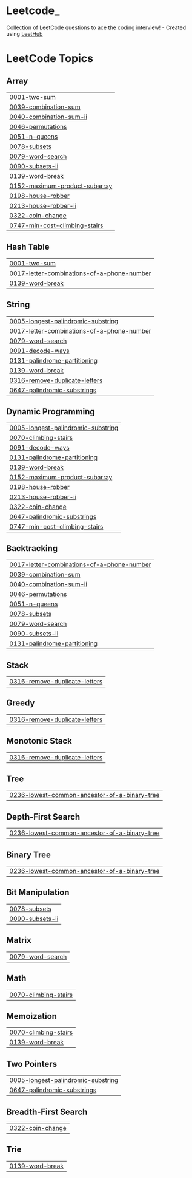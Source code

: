 # Leetcode_
Collection of LeetCode questions to ace the coding interview! - Created using [LeetHub](https://github.com/QasimWani/LeetHub)

<!---LeetCode Topics Start-->
# LeetCode Topics
## Array
|  |
| ------- |
| [0001-two-sum](https://github.com/SparshaPrakash/Leetcode_/tree/master/0001-two-sum) |
| [0039-combination-sum](https://github.com/SparshaPrakash/Leetcode_/tree/master/0039-combination-sum) |
| [0040-combination-sum-ii](https://github.com/SparshaPrakash/Leetcode_/tree/master/0040-combination-sum-ii) |
| [0046-permutations](https://github.com/SparshaPrakash/Leetcode_/tree/master/0046-permutations) |
| [0051-n-queens](https://github.com/SparshaPrakash/Leetcode_/tree/master/0051-n-queens) |
| [0078-subsets](https://github.com/SparshaPrakash/Leetcode_/tree/master/0078-subsets) |
| [0079-word-search](https://github.com/SparshaPrakash/Leetcode_/tree/master/0079-word-search) |
| [0090-subsets-ii](https://github.com/SparshaPrakash/Leetcode_/tree/master/0090-subsets-ii) |
| [0139-word-break](https://github.com/SparshaPrakash/Leetcode_/tree/master/0139-word-break) |
| [0152-maximum-product-subarray](https://github.com/SparshaPrakash/Leetcode_/tree/master/0152-maximum-product-subarray) |
| [0198-house-robber](https://github.com/SparshaPrakash/Leetcode_/tree/master/0198-house-robber) |
| [0213-house-robber-ii](https://github.com/SparshaPrakash/Leetcode_/tree/master/0213-house-robber-ii) |
| [0322-coin-change](https://github.com/SparshaPrakash/Leetcode_/tree/master/0322-coin-change) |
| [0747-min-cost-climbing-stairs](https://github.com/SparshaPrakash/Leetcode_/tree/master/0747-min-cost-climbing-stairs) |
## Hash Table
|  |
| ------- |
| [0001-two-sum](https://github.com/SparshaPrakash/Leetcode_/tree/master/0001-two-sum) |
| [0017-letter-combinations-of-a-phone-number](https://github.com/SparshaPrakash/Leetcode_/tree/master/0017-letter-combinations-of-a-phone-number) |
| [0139-word-break](https://github.com/SparshaPrakash/Leetcode_/tree/master/0139-word-break) |
## String
|  |
| ------- |
| [0005-longest-palindromic-substring](https://github.com/SparshaPrakash/Leetcode_/tree/master/0005-longest-palindromic-substring) |
| [0017-letter-combinations-of-a-phone-number](https://github.com/SparshaPrakash/Leetcode_/tree/master/0017-letter-combinations-of-a-phone-number) |
| [0079-word-search](https://github.com/SparshaPrakash/Leetcode_/tree/master/0079-word-search) |
| [0091-decode-ways](https://github.com/SparshaPrakash/Leetcode_/tree/master/0091-decode-ways) |
| [0131-palindrome-partitioning](https://github.com/SparshaPrakash/Leetcode_/tree/master/0131-palindrome-partitioning) |
| [0139-word-break](https://github.com/SparshaPrakash/Leetcode_/tree/master/0139-word-break) |
| [0316-remove-duplicate-letters](https://github.com/SparshaPrakash/Leetcode_/tree/master/0316-remove-duplicate-letters) |
| [0647-palindromic-substrings](https://github.com/SparshaPrakash/Leetcode_/tree/master/0647-palindromic-substrings) |
## Dynamic Programming
|  |
| ------- |
| [0005-longest-palindromic-substring](https://github.com/SparshaPrakash/Leetcode_/tree/master/0005-longest-palindromic-substring) |
| [0070-climbing-stairs](https://github.com/SparshaPrakash/Leetcode_/tree/master/0070-climbing-stairs) |
| [0091-decode-ways](https://github.com/SparshaPrakash/Leetcode_/tree/master/0091-decode-ways) |
| [0131-palindrome-partitioning](https://github.com/SparshaPrakash/Leetcode_/tree/master/0131-palindrome-partitioning) |
| [0139-word-break](https://github.com/SparshaPrakash/Leetcode_/tree/master/0139-word-break) |
| [0152-maximum-product-subarray](https://github.com/SparshaPrakash/Leetcode_/tree/master/0152-maximum-product-subarray) |
| [0198-house-robber](https://github.com/SparshaPrakash/Leetcode_/tree/master/0198-house-robber) |
| [0213-house-robber-ii](https://github.com/SparshaPrakash/Leetcode_/tree/master/0213-house-robber-ii) |
| [0322-coin-change](https://github.com/SparshaPrakash/Leetcode_/tree/master/0322-coin-change) |
| [0647-palindromic-substrings](https://github.com/SparshaPrakash/Leetcode_/tree/master/0647-palindromic-substrings) |
| [0747-min-cost-climbing-stairs](https://github.com/SparshaPrakash/Leetcode_/tree/master/0747-min-cost-climbing-stairs) |
## Backtracking
|  |
| ------- |
| [0017-letter-combinations-of-a-phone-number](https://github.com/SparshaPrakash/Leetcode_/tree/master/0017-letter-combinations-of-a-phone-number) |
| [0039-combination-sum](https://github.com/SparshaPrakash/Leetcode_/tree/master/0039-combination-sum) |
| [0040-combination-sum-ii](https://github.com/SparshaPrakash/Leetcode_/tree/master/0040-combination-sum-ii) |
| [0046-permutations](https://github.com/SparshaPrakash/Leetcode_/tree/master/0046-permutations) |
| [0051-n-queens](https://github.com/SparshaPrakash/Leetcode_/tree/master/0051-n-queens) |
| [0078-subsets](https://github.com/SparshaPrakash/Leetcode_/tree/master/0078-subsets) |
| [0079-word-search](https://github.com/SparshaPrakash/Leetcode_/tree/master/0079-word-search) |
| [0090-subsets-ii](https://github.com/SparshaPrakash/Leetcode_/tree/master/0090-subsets-ii) |
| [0131-palindrome-partitioning](https://github.com/SparshaPrakash/Leetcode_/tree/master/0131-palindrome-partitioning) |
## Stack
|  |
| ------- |
| [0316-remove-duplicate-letters](https://github.com/SparshaPrakash/Leetcode_/tree/master/0316-remove-duplicate-letters) |
## Greedy
|  |
| ------- |
| [0316-remove-duplicate-letters](https://github.com/SparshaPrakash/Leetcode_/tree/master/0316-remove-duplicate-letters) |
## Monotonic Stack
|  |
| ------- |
| [0316-remove-duplicate-letters](https://github.com/SparshaPrakash/Leetcode_/tree/master/0316-remove-duplicate-letters) |
## Tree
|  |
| ------- |
| [0236-lowest-common-ancestor-of-a-binary-tree](https://github.com/SparshaPrakash/Leetcode_/tree/master/0236-lowest-common-ancestor-of-a-binary-tree) |
## Depth-First Search
|  |
| ------- |
| [0236-lowest-common-ancestor-of-a-binary-tree](https://github.com/SparshaPrakash/Leetcode_/tree/master/0236-lowest-common-ancestor-of-a-binary-tree) |
## Binary Tree
|  |
| ------- |
| [0236-lowest-common-ancestor-of-a-binary-tree](https://github.com/SparshaPrakash/Leetcode_/tree/master/0236-lowest-common-ancestor-of-a-binary-tree) |
## Bit Manipulation
|  |
| ------- |
| [0078-subsets](https://github.com/SparshaPrakash/Leetcode_/tree/master/0078-subsets) |
| [0090-subsets-ii](https://github.com/SparshaPrakash/Leetcode_/tree/master/0090-subsets-ii) |
## Matrix
|  |
| ------- |
| [0079-word-search](https://github.com/SparshaPrakash/Leetcode_/tree/master/0079-word-search) |
## Math
|  |
| ------- |
| [0070-climbing-stairs](https://github.com/SparshaPrakash/Leetcode_/tree/master/0070-climbing-stairs) |
## Memoization
|  |
| ------- |
| [0070-climbing-stairs](https://github.com/SparshaPrakash/Leetcode_/tree/master/0070-climbing-stairs) |
| [0139-word-break](https://github.com/SparshaPrakash/Leetcode_/tree/master/0139-word-break) |
## Two Pointers
|  |
| ------- |
| [0005-longest-palindromic-substring](https://github.com/SparshaPrakash/Leetcode_/tree/master/0005-longest-palindromic-substring) |
| [0647-palindromic-substrings](https://github.com/SparshaPrakash/Leetcode_/tree/master/0647-palindromic-substrings) |
## Breadth-First Search
|  |
| ------- |
| [0322-coin-change](https://github.com/SparshaPrakash/Leetcode_/tree/master/0322-coin-change) |
## Trie
|  |
| ------- |
| [0139-word-break](https://github.com/SparshaPrakash/Leetcode_/tree/master/0139-word-break) |
<!---LeetCode Topics End-->